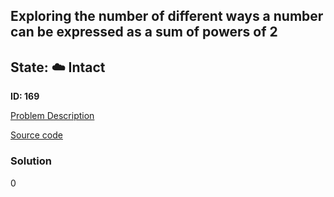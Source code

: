 ## Exploring the number of different ways a number can be expressed as a sum of powers of 2

## State: :cloud: **Intact**

**ID: 169**

[Problem Description](https://projecteuler.net/problem=169)

[Source code](main.cpp)

### Solution
0